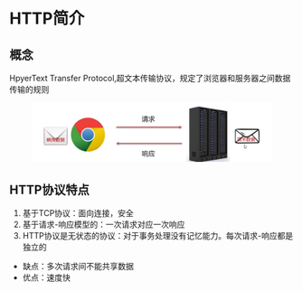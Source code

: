 # HTTP简介

## 概念

HpyerText Transfer Protocol,超文本传输协议，规定了浏览器和服务器之间数据传输的规则

<figure><img src="../.gitbook/assets/image (20) (1).png" alt=""><figcaption></figcaption></figure>

## HTTP协议特点

1. 基于TCP协议：面向连接，安全
2. 基于请求-响应模型的：一次请求对应一次响应
3. HTTP协议是无状态的协议：对于事务处理没有记忆能力。每次请求-响应都是独立的

* 缺点：多次请求间不能共享数据
* 优点：速度快

